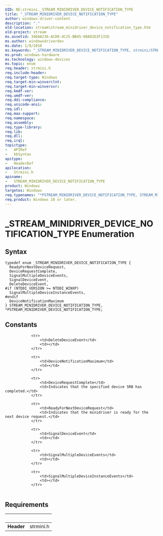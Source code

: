 ```yaml
---
UID: NE:strmini._STREAM_MINIDRIVER_DEVICE_NOTIFICATION_TYPE
title: "_STREAM_MINIDRIVER_DEVICE_NOTIFICATION_TYPE"
author: windows-driver-content
description: "."
old-location: stream\stream_minidriver_device_notification_type.htm
old-project: stream
ms.assetid: 34DAA236-ACD0-4C25-BB45-00A81D2F131D
ms.author: windowsdriverdev
ms.date: 1/9/2018
ms.keywords: "_STREAM_MINIDRIVER_DEVICE_NOTIFICATION_TYPE, strmini/STREAM_MINIDRIVER_DEVICE_NOTIFICATION_TYPE, STREAM_MINIDRIVER_DEVICE_NOTIFICATION_TYPE enumeration [Streaming Media Devices], *PSTREAM_MINIDRIVER_DEVICE_NOTIFICATION_TYPE, strmini/DeleteDeviceEvent, DeleteDeviceEvent, strmini/SignalMultipleDeviceInstanceEvents, strmini/ReadyForNextDeviceRequest, SignalDeviceEvent, PSTREAM_MINIDRIVER_DEVICE_NOTIFICATION_TYPE, STREAM_MINIDRIVER_DEVICE_NOTIFICATION_TYPE, stream.stream_minidriver_device_notification_type, strmini/DeviceRequestComplete, ReadyForNextDeviceRequest, strmini/SignalDeviceEvent, strmini/SignalMultipleDeviceEvents, SignalMultipleDeviceEvents, PSTREAM_MINIDRIVER_DEVICE_NOTIFICATION_TYPE enumeration pointer [Streaming Media Devices], DeviceNotificationMaximum, SignalMultipleDeviceInstanceEvents, strmini/PSTREAM_MINIDRIVER_DEVICE_NOTIFICATION_TYPE, DeviceRequestComplete, strmini/DeviceNotificationMaximum"
ms.prod: windows-hardware
ms.technology: windows-devices
ms.topic: enum
req.header: strmini.h
req.include-header: 
req.target-type: Windows
req.target-min-winverclnt: 
req.target-min-winversvr: 
req.kmdf-ver: 
req.umdf-ver: 
req.ddi-compliance: 
req.unicode-ansi: 
req.idl: 
req.max-support: 
req.namespace: 
req.assembly: 
req.type-library: 
req.lib: 
req.dll: 
req.irql: 
topictype:
-	APIRef
-	kbSyntax
apitype:
-	HeaderDef
apilocation:
-	Strmini.h
apiname:
-	STREAM_MINIDRIVER_DEVICE_NOTIFICATION_TYPE
product: Windows
targetos: Windows
req.typenames: "*PSTREAM_MINIDRIVER_DEVICE_NOTIFICATION_TYPE, STREAM_MINIDRIVER_DEVICE_NOTIFICATION_TYPE"
req.product: Windows 10 or later.
---
```


# _STREAM_MINIDRIVER_DEVICE_NOTIFICATION_TYPE Enumeration


## Syntax
````
typedef enum _STREAM_MINIDRIVER_DEVICE_NOTIFICATION_TYPE { 
  ReadyForNextDeviceRequest,
  DeviceRequestComplete,
  SignalMultipleDeviceEvents,
  SignalDeviceEvent,
  DeleteDeviceEvent,
#if (NTDDI_VERSION >= NTDDI_WINXP)
  SignalMultipleDeviceInstanceEvents,
#endif 
  DeviceNotificationMaximum
} STREAM_MINIDRIVER_DEVICE_NOTIFICATION_TYPE, *PSTREAM_MINIDRIVER_DEVICE_NOTIFICATION_TYPE;
````

## Constants

<table>
            
                <tr>
                    <td>DeleteDeviceEvent</td>
                    <td></td>
                </tr>
            
                <tr>
                    <td>DeviceNotificationMaximum</td>
                    <td></td>
                </tr>
            
                <tr>
                    <td>DeviceRequestComplete</td>
                    <td>Indicates that the specified device SRB has completed.</td>
                </tr>
            
                <tr>
                    <td>ReadyForNextDeviceRequest</td>
                    <td>Indicates that the minidriver is ready for the next device request.</td>
                </tr>
            
                <tr>
                    <td>SignalDeviceEvent</td>
                    <td></td>
                </tr>
            
                <tr>
                    <td>SignalMultipleDeviceEvents</td>
                    <td></td>
                </tr>
            
                <tr>
                    <td>SignalMultipleDeviceInstanceEvents</td>
                    <td></td>
                </tr>
</table>


## Requirements
| &nbsp; | &nbsp; |
| ---- |:---- |
| **Header** | strmini.h |